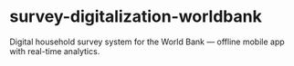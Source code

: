 # survey-digitalization-worldbank
Digital household survey system for the World Bank — offline mobile app with real-time analytics.
